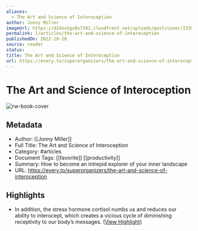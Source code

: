 ```yaml
---
aliases:
  - The Art and Science of Interoception
author: Jonny Miller
imageUrl: https://d24ovhgu8s7341.cloudfront.net/uploads/post/cover/2339/unnamed-5.png
permalink: l/articles/the-art-and-science-of-interoception
publishedOn: 2022-10-28
source: reader
status: 
title: The Art and Science of Interoception
url: https://every.to/superorganizers/the-art-and-science-of-interoception
---
```

# The Art and Science of Interoception

![rw-book-cover](https://d24ovhgu8s7341.cloudfront.net/uploads/post/cover/2339/unnamed-5.png)

## Metadata

- Author: [[Jonny Miller]]
- Full Title: The Art and Science of Interoception
- Category: #articles
- Document Tags: [[favorite]] [[productivity]]
- Summary: How to become an intrepid explorer of your inner landscape
- URL: https://every.to/superorganizers/the-art-and-science-of-interoception

## Highlights

- In addition, the stress hormone cortisol numbs us and reduces our ability to interocept, which creates a vicious cycle of diminishing receptivity to our body’s messages. ([View Highlight](https://read.readwise.io/read/01gnekxk9azchpt94bbpkhncc9))
